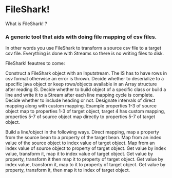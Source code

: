 # FileShark!
What is FileShark! ?

### A generic tool that aids with doing file mapping of csv files.

In other words you use FileShark to transform a source csv file to a target csv file. Everything is done with Streams so
there is no writing files to disk.




FileShark! feautres to come:

Construct a FileShark object with an Inputstream. The IS has to have rows in csv format otherwise an error is thrown.
Decide whether to deserialize to a specific java object or keep rows/objects available in an Array structure after reading IS.
Decide whether to build object of a specific class or build a line and write it to a Stream after each line mapping cycle is complete.
Decide whether to include heading or not.
Designate intervals of direct mapping along with custom mapping. Example properties 1-3 of source object map 
to properties 1-3 of target object, target 4 has custom mapping, properties 5-7 of source object map directly 
to properties 5-7 of target object.

Build a line/object in the following ways.
Direct mapping, map a property from the source bean to a property of the target bean.
Map from an index value of the source object to index value of target object.
Map from an index value of source object to property of target object.
Get value by index value, transform it, map it to index value of target object.
Get value by property, transform it then map it to property of target object.
Get value by index value, transform it, map to it to property of target object.
Get value by property, transform it, then map it to index of target object.
